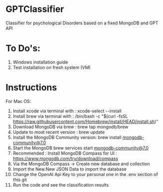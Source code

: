 # GPTClassifier
Classifier for psychological Disorders based on a fixed MongoDB and GPT API

# To Do's:
1. Windows installation guide
2. Test installation on fresh system (VM)

# Instructions

For Mac OS:
1. Install xcode via terminal with : xcode-select --install
2. Install brew via terminal with : /bin/bash -c "$(curl -fsSL https://raw.githubusercontent.com/Homebrew/install/HEAD/install.sh)"
3. Download MongoDB via brew : brew tap mongodb/brew
4. Update to most recent version : brew update
5. Install the MongoDB Community version: brew install mongodb-community@7.0
6. Start the MongoDB brew services start mongodb-community@7.0
7. Recommended : Install MongoDB Compass for UI :
   https://www.mongodb.com/try/download/compass
8. Via the MongoDB Compass  -> Create new database and collection
9. Import the New.New JSON Data to import the database
10. Change the OpenAI Api Key to your personal one in the .env section of this git
11. Run the code and see the classification results

   
